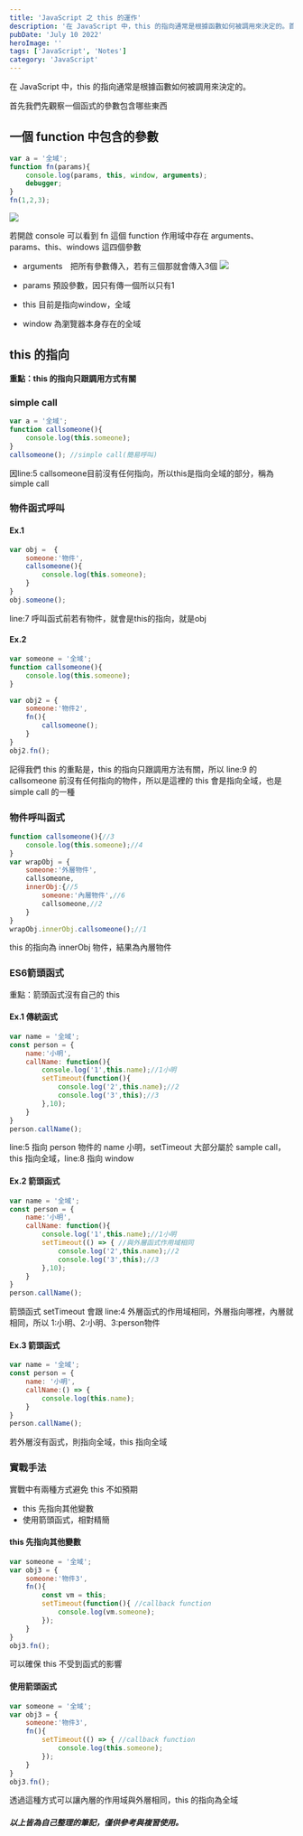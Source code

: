 ```yaml
---
title: 'JavaScript 之 this 的運作'
description: '在 JavaScript 中，this 的指向通常是根據函數如何被調用來決定的。首先我們先觀察一個函式的參數包含哪些東西'
pubDate: 'July 10 2022'
heroImage: ''
tags: ['JavaScript', 'Notes']
category: 'JavaScript'
---
```


在 JavaScript 中，this 的指向通常是根據函數如何被調用來決定的。

首先我們先觀察一個函式的參數包含哪些東西

## 一個 function 中包含的參數

```javascript
var a = '全域';
function fn(params){
    console.log(params, this, window, arguments);
    debugger;
}
fn(1,2,3);
```

![](https://i.imgur.com/LNEnFHC.png)

若開啟 console 可以看到 fn 這個 function 作用域中存在 arguments、params、this、windows 這四個參數

* arguments　把所有參數傳入，若有三個那就會傳入3個
![](https://i.imgur.com/dePFeY1.png)

* params 預設參數，因只有傳一個所以只有1
* this 目前是指向window，全域
* window 為瀏覽器本身存在的全域

## this 的指向

**重點：this 的指向只跟調用方式有關**

### simple call

```javascript
var a = '全域';
function callsomeone(){
    console.log(this.someone);
}
callsomeone(); //simple call(簡易呼叫)
```

因line:5 callsomeone目前沒有任何指向，所以this是指向全域的部分，稱為simple call

### 物件函式呼叫

#### Ex.1

```javascript
var obj =  {
    someone:'物件',
    callsomeone(){
        console.log(this.someone);
    }
}
obj.someone();
```

line:7 呼叫函式前若有物件，就會是this的指向，就是obj

#### Ex.2

```javascript
var someone = '全域';
function callsomeone(){
    console.log(this.someone);
}

var obj2 = {
    someone:'物件2',
    fn(){
        callsomeone();
    }
}
obj2.fn();
```

記得我們 this 的重點是，this 的指向只跟調用方法有關，所以 line:9 的 callsomeone 前沒有任何指向的物件，所以是這裡的 this 會是指向全域，也是 simple call 的一種

### 物件呼叫函式

```javascript
function callsomeone(){//3
    console.log(this.someone);//4
}
var wrapObj = {
    someone:'外層物件',
    callsomeone,
    innerObj:{//5
        someone:'內層物件',//6
        callsomeone,//2
    }
}
wrapObj.innerObj.callsomeone();//1
```

this 的指向為 innerObj 物件，結果為內層物件

### ES6箭頭函式

重點：箭頭函式沒有自己的 this

#### Ex.1 傳統函式

```javascript
var name = '全域';
const person = {
    name:'小明',
    callName: function(){
        console.log('1',this.name);//1小明
        setTimeout(function(){
            console.log('2',this.name);//2
            console.log('3',this);//3
        },10);
    }
}
person.callName();
```

line:5 指向 person 物件的 name 小明，setTimeout 大部分屬於 sample call，this 指向全域，line:8 指向 window

#### Ex.2 箭頭函式

```javascript
var name = '全域';
const person = {
    name:'小明',
    callName: function(){
        console.log('1',this.name);//1小明
        setTimeout(() => { //與外層函式作用域相同
            console.log('2',this.name);//2
            console.log('3',this);//3
        },10);
    }
}
person.callName();
```

箭頭函式 setTimeout 會跟 line:4 外層函式的作用域相同，外層指向哪裡，內層就相同，所以 1:小明、2:小明、3:person物件

#### Ex.3 箭頭函式

```javascript
var name = '全域';
const person = {
    name: '小明',
    callName:() => {
        console.log(this.name);
    }
}
person.callName();
```

若外層沒有函式，則指向全域，this 指向全域

### 實戰手法

實戰中有兩種方式避免 this 不如預期

* this 先指向其他變數
* 使用箭頭函式，相對精簡

#### this 先指向其他變數

```javascript
var someone = '全域';
var obj3 = {
    someone:'物件3',
    fn(){
        const vm = this;
        setTimeout(function(){ //callback function
            console.log(vm.someone);
        });
    }
}
obj3.fn();
```

可以確保 this 不受到函式的影響

#### 使用箭頭函式

```javascript
var someone = '全域';
var obj3 = {
    someone:'物件3',
    fn(){
        setTimeout(() => { //callback function
            console.log(this.someone);
        });
    }
}
obj3.fn();
```

透過這種方式可以讓內層的作用域與外層相同，this 的指向為全域

##### 以上皆為自己整理的筆記，僅供參考與複習使用。